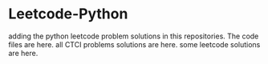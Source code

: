 # Leetcode-Python
adding the python leetcode problem solutions in this repositories. 
The code files are here.
all CTCI problems solutions are here.
some leetcode solutions are here.




































































































































































































































































































































































































































































































































































































































































































































































































